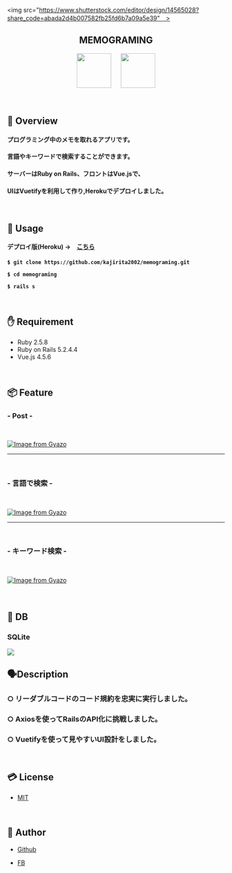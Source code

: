 <img src="https://www.shutterstock.com/editor/design/14565028?share_code=abada2d4b007582fb25fd6b7a09a5e39"　>

<h2 align="center">MEMOGRAMING</h2>
<p align="center">
  <a href="https://rubyonrails.org/"><img src="https://www.tcmobile.jp/dev_blog/wp-content/uploads/2015/09/022c1ca11803434db443573590757756.png" width="80px;" /></a>
<a>　</a>
  <a href="https://jp.vuejs.org/index.html"><img src="https://upload.wikimedia.org/wikipedia/commons/f/f1/Vue.png" height="80px;" /></a>
<a>　</a>
</p>

<br>

## 👄 Overview

<h4>プログラミング中のメモを取れるアプリです。</h4>
<h4>言語やキーワードで検索することができます。</h4>
<h4>サーバーはRuby on Rails、フロントはVue.jsで、 </h4>
<h4>UIはVuetifyを利用して作り,Herokuでデプロイしました。</h4>


<br>

## 📱 Usage

<h4>デプロイ版(Heroku) →　<a href="https://memograming.herokuapp.com/">こちら</a><h4>
  


<h4>

`$ git clone https://github.com/kajirita2002/memograming.git`


`$ cd memograming`


`$ rails s`

<br>

## ✋ Requirement

* Ruby 2.5.8
* Ruby on Rails 5.2.4.4
* Vue.js 4.5.6

<br> 

## 📦 Feature

<h3>- Post -</h3>

<br>

[![Image from Gyazo](https://i.gyazo.com/cb5bdf2a5b8f092df0c1313edca42a6f.gif)](https://gyazo.com/cb5bdf2a5b8f092df0c1313edca42a6f)

---

<br>



<h3>- 言語で検索 -</h3>

<br>

[![Image from Gyazo](https://i.gyazo.com/396948d0cc212dc0b38e59210663060c.gif)](https://gyazo.com/396948d0cc212dc0b38e59210663060c)

---

<br>

<h3>- キーワード検索 -</h3>

<br>

[![Image from Gyazo](https://i.gyazo.com/4ab431165d5539e07158ae1bb9ed1449.gif)](https://gyazo.com/4ab431165d5539e07158ae1bb9ed1449)


<br>

## 🕋 DB　

### SQLite

<img src="https://upload.wikimedia.org/wikipedia/commons/3/38/SQLite370.svg">


<br>

## 🗣Description


### ○ リーダブルコードのコード規約を忠実に実行しました。
### ○ Axiosを使ってRailsのAPI化に挑戦しました。
### ○ Vuetifyを使って見やすいUI設計をしました。

<br>



## 💳 License

- [MIT](https://raw.githubusercontent.com/aocattleya/Ramen-Timer/master/LICENSE) 

<br>

## 👨 Author

- [Github](https://github.com/kajirita2002)

- [FB](https://www.facebook.com/rita.kajimura.1/)


